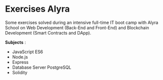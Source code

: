 # Exercises Alyra

Some exercises solved during an intensive full-time IT boot camp with Alyra School on Web Development (Back-End and Front-End) and Blockchain Development (Smart Contracts and DApp).

**Subjects** :

- JavaScript ES6
- Node.js
- Express
- Database Server PostgreSQL
- Solidity
